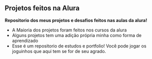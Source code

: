 ## Projetos feitos na Alura
**Repositorio dos meus projetos e desafios feitos nas aulas da alura!**
- A Maioria dos projetos foram feitos nos cursos da alura
- Alguns projetos tem uma adição própria minha como forma de aprendizado
- Esse é um repositorio de estudos e portfolio! Você pode jogar os joguinhos que aqui tem se for de seu agrado.
